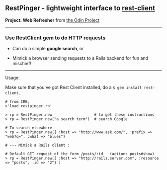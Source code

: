 ## RestPinger - lightweight interface to [rest-client](https://github.com/rest-client/rest-client)

**Project: Web Refresher** from [the Odin Project](http://www.theodinproject.com/ruby-on-rails/let-s-get-building)

---

### Use RestClient gem to do HTTP requests

- Can do a simple **google search**, or

- Mimick a browser sending requests to a Rails backend for fun and mischief!

---


Usage:

Make sure that you've got Rest Client installed, do a ```$ gem install rest-client```,


```
# from IRB, 
>'load restpinger.rb' 

> rp = RestPinger.new       			# to get these instructions
> rp = RestPinger.new("a search term")  # search Google

# To search elsewhere
> rp = RestPinger.new({ :host => "http://www.ask.com/", :prefix => "web?q=", :what => "blues")

# --- Mimick a Rails client :

# Default GET request of the form /posts/:id   (action: posts#show)
> rp = RestPinger.new({ :host => "http://rails.server.com", :resource => "posts", :id => "2"} )

```